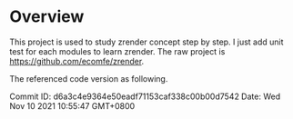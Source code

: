 # Overview
This project is used to study zrender concept step by step. I just add unit test for each modules to learn zrender.
The raw project is https://github.com/ecomfe/zrender.

The referenced code version as following.

Commit ID: d6a3c4e9364e50eadf71153caf338c00b00d7542
Date: Wed Nov 10 2021 10:55:47 GMT+0800
